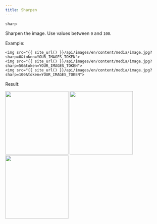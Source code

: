 ```yaml
---
title: Sharpen
---
```


`sharp`

Sharpen the image. Use values between `0` and `100`.

Example:

```twig
<img src="{{ site_url() }}/api/images/en/content/media/image.jpg?sharp=0&token=YOUR_IMAGES_TOKEN">
<img src="{{ site_url() }}/api/images/en/content/media/image.jpg?sharp=50&token=YOUR_IMAGES_TOKEN">
<img src="{{ site_url() }}/api/images/en/content/media/image.jpg?sharp=100&token=YOUR_IMAGES_TOKEN">
```

Result:

<img width="200" class="inline" src="[site_url]/api/images/en/content/media/image.jpg?q=70&w=200&dpr=2&sharp=0&token=4864fb8e1ebe080e6e4ad5c4363083a6">
<img width="200" class="inline" src="[site_url]/api/images/en/content/media/image.jpg?q=70&w=200&dpr=2&sharp=50&token=4864fb8e1ebe080e6e4ad5c4363083a6">
<img width="200" class="inline" src="[site_url]/api/images/en/content/media/image.jpg?q=70&w=200&dpr=2&sharp=100&token=4864fb8e1ebe080e6e4ad5c4363083a6">
